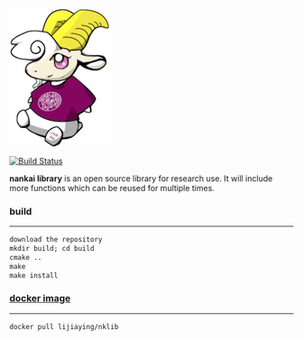 [![NankaiLibrary](./resources/logo_small.png)](https://nklib.io)

[![Build Status](https://travis-ci.org/nankaics/nklib.svg?branch=master)](https://travis-ci.org/nankaics/nklib)

**nankai library** is an open source library for research use. It will include more functions which can be reused for multiple times.

### build
------------------------
	download the repository
	mkdir build; cd build
	cmake ..
	make
	make install

### [docker image](https://hub.docker.com/r/lijiaying/nklib/)
------------------------
	docker pull lijiaying/nklib
